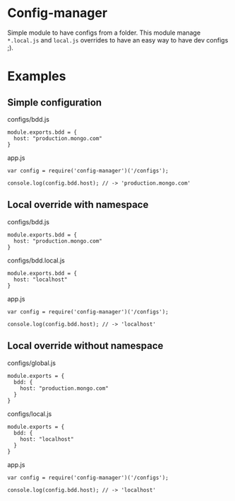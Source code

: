 # Config-manager

Simple module to have configs from a folder. This module manage `*.local.js` and `local.js` overrides to have an easy way to have dev configs ;).

# Examples
## Simple configuration
configs/bdd.js
```
module.exports.bdd = {
  host: "production.mongo.com"
}
```

app.js
```
var config = require('config-manager')('/configs');

console.log(config.bdd.host); // -> 'production.mongo.com'
```

## Local override with namespace
configs/bdd.js
```
module.exports.bdd = {
  host: "production.mongo.com"
}
```

configs/bdd.local.js
```
module.exports.bdd = {
  host: "localhost"
}
```

app.js
```
var config = require('config-manager')('/configs');

console.log(config.bdd.host); // -> 'localhost'
```

## Local override without namespace
configs/global.js
```
module.exports = {
  bdd: {
    host: "production.mongo.com"
  }
}
```

configs/local.js
```
module.exports = {
  bdd: {
    host: "localhost"
  }
}
```

app.js
```
var config = require('config-manager')('/configs');

console.log(config.bdd.host); // -> 'localhost'
```
